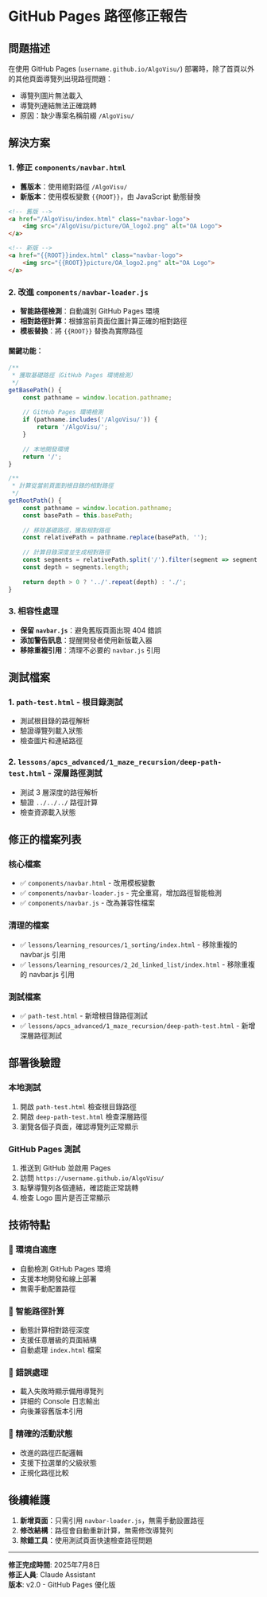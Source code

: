 # GitHub Pages 路徑修正報告

## 問題描述

在使用 GitHub Pages (`username.github.io/AlgoVisu/`) 部署時，除了首頁以外的其他頁面導覽列出現路徑問題：
- 導覽列圖片無法載入
- 導覽列連結無法正確跳轉
- 原因：缺少專案名稱前綴 `/AlgoVisu/`

## 解決方案

### 1. 修正 `components/navbar.html`
- **舊版本**：使用絕對路徑 `/AlgoVisu/`
- **新版本**：使用模板變數 `{{ROOT}}`，由 JavaScript 動態替換

```html
<!-- 舊版 -->
<a href="/AlgoVisu/index.html" class="navbar-logo">
    <img src="/AlgoVisu/picture/OA_logo2.png" alt="OA Logo">
</a>

<!-- 新版 -->
<a href="{{ROOT}}index.html" class="navbar-logo">
    <img src="{{ROOT}}picture/OA_logo2.png" alt="OA Logo">
</a>
```

### 2. 改進 `components/navbar-loader.js`
- **智能路徑檢測**：自動識別 GitHub Pages 環境
- **相對路徑計算**：根據當前頁面位置計算正確的相對路徑
- **模板替換**：將 `{{ROOT}}` 替換為實際路徑

#### 關鍵功能：

```javascript
/**
 * 獲取基礎路徑（GitHub Pages 環境檢測）
 */
getBasePath() {
    const pathname = window.location.pathname;
    
    // GitHub Pages 環境檢測
    if (pathname.includes('/AlgoVisu/')) {
        return '/AlgoVisu/';
    }
    
    // 本地開發環境
    return '/';
}

/**
 * 計算從當前頁面到根目錄的相對路徑
 */
getRootPath() {
    const pathname = window.location.pathname;
    const basePath = this.basePath;
    
    // 移除基礎路徑，獲取相對路徑
    const relativePath = pathname.replace(basePath, '');
    
    // 計算目錄深度並生成相對路徑
    const segments = relativePath.split('/').filter(segment => segment.length > 0);
    const depth = segments.length;
    
    return depth > 0 ? '../'.repeat(depth) : './';
}
```

### 3. 相容性處理
- **保留 `navbar.js`**：避免舊版頁面出現 404 錯誤
- **添加警告訊息**：提醒開發者使用新版載入器
- **移除重複引用**：清理不必要的 `navbar.js` 引用

## 測試檔案

### 1. `path-test.html` - 根目錄測試
- 測試根目錄的路徑解析
- 驗證導覽列載入狀態
- 檢查圖片和連結路徑

### 2. `lessons/apcs_advanced/1_maze_recursion/deep-path-test.html` - 深層路徑測試
- 測試 3 層深度的路徑解析
- 驗證 `../../../` 路徑計算
- 檢查資源載入狀態

## 修正的檔案列表

### 核心檔案
- ✅ `components/navbar.html` - 改用模板變數
- ✅ `components/navbar-loader.js` - 完全重寫，增加路徑智能檢測
- ✅ `components/navbar.js` - 改為兼容性檔案

### 清理的檔案
- ✅ `lessons/learning_resources/1_sorting/index.html` - 移除重複的 navbar.js 引用
- ✅ `lessons/learning_resources/2_2d_linked_list/index.html` - 移除重複的 navbar.js 引用

### 測試檔案
- ✅ `path-test.html` - 新增根目錄路徑測試
- ✅ `lessons/apcs_advanced/1_maze_recursion/deep-path-test.html` - 新增深層路徑測試

## 部署後驗證

### 本地測試
1. 開啟 `path-test.html` 檢查根目錄路徑
2. 開啟 `deep-path-test.html` 檢查深層路徑
3. 瀏覽各個子頁面，確認導覽列正常顯示

### GitHub Pages 測試
1. 推送到 GitHub 並啟用 Pages
2. 訪問 `https://username.github.io/AlgoVisu/`
3. 點擊導覽列各個連結，確認能正常跳轉
4. 檢查 Logo 圖片是否正常顯示

## 技術特點

### 🚀 環境自適應
- 自動檢測 GitHub Pages 環境
- 支援本地開發和線上部署
- 無需手動配置路徑

### 📁 智能路徑計算
- 動態計算相對路徑深度
- 支援任意層級的頁面結構
- 自動處理 `index.html` 檔案

### 🔧 錯誤處理
- 載入失敗時顯示備用導覽列
- 詳細的 Console 日志輸出
- 向後兼容舊版本引用

### 🎯 精確的活動狀態
- 改進的路徑匹配邏輯
- 支援下拉選單的父級狀態
- 正規化路徑比較

## 後續維護

1. **新增頁面**：只需引用 `navbar-loader.js`，無需手動設置路徑
2. **修改結構**：路徑會自動重新計算，無需修改導覽列
3. **除錯工具**：使用測試頁面快速檢查路徑問題

---

**修正完成時間**: 2025年7月8日  
**修正人員**: Claude Assistant  
**版本**: v2.0 - GitHub Pages 優化版